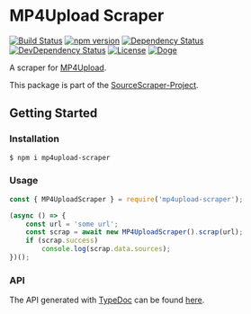 # MP4Upload Scraper

[![Build Status](https://travis-ci.org/OpenByteDev/SourceScraper.svg?branch=master)](https://travis-ci.org/OpenByteDev/SourceScraper)
[![npm version](https://badge.fury.io/js/mp4upload-scraper.svg)](https://www.npmjs.com/package/mp4upload-scraper)
[![Dependency Status](https://david-dm.org/OpenByteDev/SourceScraper/status.svg?path=packages%2Fmp4upload-scraper)](https://david-dm.org/OpenByteDev/SourceScraper?path=packages%2Fmp4upload-scraper)
[![DevDependency Status](https://david-dm.org/OpenByteDev/SourceScraper/dev-status.svg?path=packages%2Fmp4upload-scraper)](https://david-dm.org/OpenByteDev/SourceScraper?path=packages%2Fmp4upload-scraper&type=dev)
[![License](https://img.shields.io/github/license/mashape/apistatus.svg)](https://opensource.org/licenses/MIT)
[![Doge](https://img.shields.io/badge/doge-wow-yellow.svg)]()

A scraper for [MP4Upload](https://mp4upload.com/).

This package is part of the [SourceScraper-Project](https://github.com/OpenByteDev/SourceScraper).


## Getting Started
### Installation
```bash
$ npm i mp4upload-scraper
```


### Usage

```js
const { MP4UploadScraper } = require('mp4upload-scraper');

(async () => {
    const url = 'some url';
    const scrap = await new MP4UploadScraper().scrap(url);
    if (scrap.success)
        console.log(scrap.data.sources);
})();
```


### API
The API generated with [TypeDoc](http://typedoc.org/) can be found [here](https://openbytedev.github.io/SourceScraper/packages/mp4upload-scraper/docs/).
